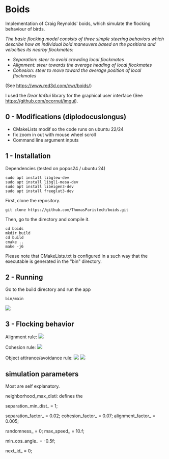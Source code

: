 # Boids

Implementation of Craig Reynolds' boids, which simulate the flocking behaviour of birds.

*The basic flocking model consists of three simple steering behaviors which describe how an individual boid maneuvers based on the positions and velocities its nearby flockmates:*
 - *Separation: steer to avoid crowding local flockmates*
- *Alignment: steer towards the average heading of local flockmates*
- *Cohesion: steer to move toward the average position of local flockmates*

(See https://www.red3d.com/cwr/boids/)

I used the *Dear ImGui* library for the graphical user interface (See https://github.com/ocornut/imgui).

## 0 - Modifications (diplodocuslongus)

- CMakeLists modif so the code runs on ubuntu 22/24
- fix zoom in out with mouse wheel scroll
- Command line argument inputs

## 1 - Installation

Dependencies (tested on popos24 / ubuntu 24)

    sudo apt install libglew-dev
    sudo apt install libgl1-mesa-dev
    sudo apt install libeigen3-dev
    sudo apt install freeglut3-dev


First, clone the repository.
```
git clone https://github.com/ThomasParistech/boids.git
```
Then, go to the directory and compile it.
```
cd boids
mkdir build
cd build
cmake ..
make -j6
```
Please note that CMakeLists.txt is configured in a such way that the executable is generated in the "bin" directory.

## 2 - Running

Go to the build directory and run the app
```
bin/main
```

![](./images/spiral8.gif)

## 3 - Flocking behavior

Alignment rule:
![](./images/alignment.gif)

Cohesion rule:
![](./images/cohesion_very_short.gif)

Object attirance/avoidance rule:
![](./images/holecross2.gif)
![](./images/hole_boid.gif)

## simulation parameters

Most are self explanatory.
<!--  -->
neighborhood_max_disti: defines the 

separation_min_dist_ = 1;

separation_factor_ = 0.02;
cohesion_factor_ = 0.07;
alignment_factor_ = 0.005;

randomness_ = 0;
max_speed_ = 10.f;

min_cos_angle_ = -0.5f;

next_id_ = 0;
